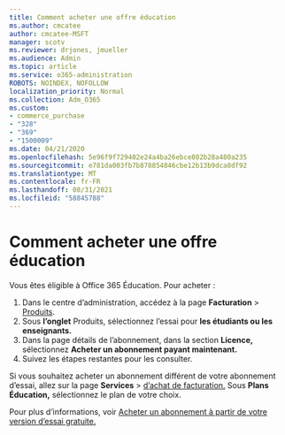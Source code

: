 ```yaml
---
title: Comment acheter une offre éducation
ms.author: cmcatee
author: cmcatee-MSFT
manager: scotv
ms.reviewer: drjones, jmueller
ms.audience: Admin
ms.topic: article
ms.service: o365-administration
ROBOTS: NOINDEX, NOFOLLOW
localization_priority: Normal
ms.collection: Adm_O365
ms.custom:
- commerce_purchase
- "328"
- "369"
- "1500009"
ms.date: 04/21/2020
ms.openlocfilehash: 5e96f9f729402e24a4ba26ebce802b28a480a235
ms.sourcegitcommit: e781da003fb7b878854846cbe12b13b9dca8df92
ms.translationtype: MT
ms.contentlocale: fr-FR
ms.lasthandoff: 08/31/2021
ms.locfileid: "58845788"
---
```

# <a name="how-to-purchase-an-education-offer"></a>Comment acheter une offre éducation

Vous êtes éligible à Office 365 Éducation. Pour acheter :
  
1. Dans le centre d’administration, accédez à la page **Facturation** \> [Produits](https://go.microsoft.com/fwlink/p/?linkid=842054).
2. Sous **l’onglet** Produits, sélectionnez l’essai pour **les étudiants ou les enseignants.**
3. Dans la page détails de l’abonnement, dans la section **Licence,** sélectionnez **Acheter un abonnement payant maintenant.**
4. Suivez les étapes restantes pour les consulter.

Si vous souhaitez acheter un abonnement différent de votre abonnement d’essai, allez sur la page **Services** \> [d’achat de facturation.](https://go.microsoft.com/fwlink/p/?linkid=868433) Sous **Plans Éducation,** sélectionnez le plan de votre choix.

Pour plus d’informations, voir [Acheter un abonnement à partir de votre version d’essai gratuite.](https://docs.microsoft.com/microsoft-365/commerce/try-or-buy-microsoft-365#buy-a-subscription-from-your-free-trial)